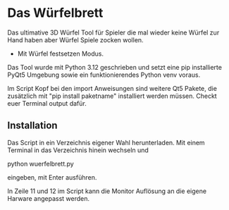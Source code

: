 # Das Würfelbrett
Das ultimative 3D Würfel Tool für Spieler die mal wieder keine Würfel 
zur Hand haben aber Würfel Spiele zocken wollen.
- Mit Würfel festsetzen Modus.

Das Tool wurde mit Python 3.12 geschrieben und setzt eine pip 
installierte PyQt5 Umgebung sowie ein funktionierendes Python venv 
voraus.

Im Script Kopf bei den import Anweisungen sind weitere Qt5 Pakete, 
die zusätzlich mit "pip install paketname" installiert werden müssen.
Checkt euer Terminal output dafür.

## Installation
Das Script in ein Verzeichnis eigener Wahl herunterladen. Mit einem 
Terminal in das Verzeichnis hinein wechseln und 

python wuerfelbrett.py

eingeben, mit Enter ausführen.

In Zeile 11 und 12 im Script kann die Monitor Auflösung an die eigene 
Harware angepasst werden.

